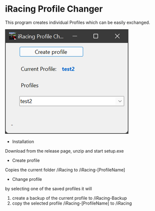 ﻿# iRacing Profile Changer

This program creates individual Profiles which can be easily exchanged.

![screenshot](https://github.com/photon1503/iRacingProfilChanger/blob/master/doc/screenshot1.png "Screenshot")

* Installation

Download from the release page, unzip and start setup.exe


* Create profile

Copies the current folder /iRacing to /iRacing-[ProfileName]

* Change profile

by selecting one of the saved profiles it will
1. create a backup of the current profile to /iRacing-Backup
2. copy the selected profile /iRacing-[ProfileName] to /iRacing
